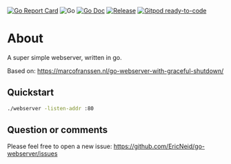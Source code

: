 <!-- markdownlint-disable MD041-->
[![Go Report Card](https://goreportcard.com/badge/github.com/EricNeid/go-webserver?style=flat-square)](https://goreportcard.com/report/github.com/EricNeid/go-webserver)
![Go](https://github.com/EricNeid/go-webserver/workflows/Go/badge.svg)
[![Go Doc](https://img.shields.io/badge/godoc-reference-blue.svg?style=flat-square)](http://godoc.org/github.com/EricNeid/go-webserver)
[![Release](https://img.shields.io/github/release/EricNeid/go-webserver.svg?style=flat-square)](https://github.com/EricNeid/go-webserver/releases/latest)
[![Gitpod ready-to-code](https://img.shields.io/badge/Gitpod-ready--to--code-blue?logo=gitpod)](https://gitpod.io/#https://github.com/EricNeid/go-webserver)

# About

A super simple webserver, written in go.

Based on: <https://marcofranssen.nl/go-webserver-with-graceful-shutdown/>

## Quickstart

```bash
./webserver -listen-addr :80
```

## Question or comments

Please feel free to open a new issue:
<https://github.com/EricNeid/go-webserver/issues>
